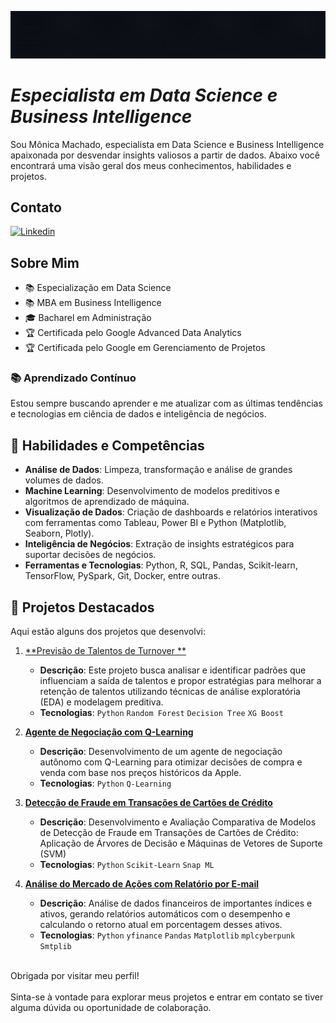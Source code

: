 ![Especialista em Data Science e Business Intelligence](capa-seja-capaz.gif)
# *Especialista em Data Science e Business Intelligence*



Sou Mônica Machado, especialista em Data Science e Business Intelligence apaixonada por desvendar insights valiosos a partir de dados. 
Abaixo você encontrará uma visão geral dos meus conhecimentos, habilidades e projetos.

## Contato
[![Linkedin](https://img.shields.io/badge/-monicaalessandra-blue?style=flat-square&logo=Linkedin&logoColor=white&link=LINK-DO-SEU-LINKEDIN)](https://www.linkedin.com/in/monicaalessandra/)

## Sobre Mim

- 📚 Especialização em Data Science
- 📚 MBA em Business Intelligence
- 🎓 Bacharel em Administração
- 🏆 Certificada pelo Google Advanced Data Analytics
- 🏆 Certificada pelo Google em Gerenciamento de Projetos

### 📚 Aprendizado Contínuo

Estou sempre buscando aprender e me atualizar com as últimas tendências e tecnologias em ciência de dados e inteligência de negócios. 
  
## 🚀 Habilidades e Competências

- **Análise de Dados**: Limpeza, transformação e análise de grandes volumes de dados.
- **Machine Learning**: Desenvolvimento de modelos preditivos e algoritmos de aprendizado de máquina.
- **Visualização de Dados**: Criação de dashboards e relatórios interativos com ferramentas como Tableau, Power BI e Python (Matplotlib, Seaborn, Plotly).
- **Inteligência de Negócios**: Extração de insights estratégicos para suportar decisões de negócios.
- **Ferramentas e Tecnologias**: Python, R, SQL, Pandas, Scikit-learn, TensorFlow, PySpark, Git, Docker, entre outras.

## 📂 Projetos Destacados

Aqui estão alguns dos projetos que desenvolvi:

1. [**Previsão de Talentos de Turnover **](https://github.com/monicamachadodev/salifort-turnover-prediction)
   - **Descrição**: Este projeto busca analisar e identificar padrões que influenciam a saída de talentos e propor estratégias para melhorar a retenção de talentos utilizando técnicas de análise exploratória (EDA) e modelagem preditiva.
   - **Tecnologias**: `Python` `Random Forest` `Decision Tree` `XG Boost`


2. [**Agente de Negociação com Q-Learning**](https://github.com/monicamachadodev/Agente-de-negocios)
   - **Descrição**: Desenvolvimento de um agente de negociação autônomo com Q-Learning para otimizar decisões de compra e venda com base nos preços históricos da Apple.
   - **Tecnologias**: `Python` `Q-Learning`

3. [**Detecção de Fraude em Transações de Cartões de Crédito**](https://github.com/monicamachadodev/Deteccao-fraude-cartao-credito)
   - **Descrição**: Desenvolvimento e Avaliação Comparativa de Modelos de Detecção de Fraude em Transações de Cartões de Crédito: Aplicação de Árvores de Decisão e Máquinas de Vetores de Suporte (SVM)
   - **Tecnologias**: `Python` `Scikit-Learn` `Snap ML`
     
4. [**Análise do Mercado de Ações com Relatório por E-mail**](https://github.com/monicamachadodev/projeto-analise-de-dados-financeiros)
   - **Descrição**: Análise de dados financeiros de importantes índices e ativos, gerando relatórios automáticos com o desempenho e calculando o retorno atual em porcentagem desses ativos.
   - **Tecnologias**: `Python` `yfinance` `Pandas` `Matplotlib` `mplcyberpunk` `Smtplib`
<br>
Obrigada por visitar meu perfil!
<br><br>
Sinta-se à vontade para explorar meus projetos e entrar em contato se tiver alguma dúvida ou oportunidade de colaboração.


<!-- [![Badge de Data Science](https://img.shields.io/badge/Data%20Science-Enthusiast-blue)](https://github.com/monicamachadodev) --!>

